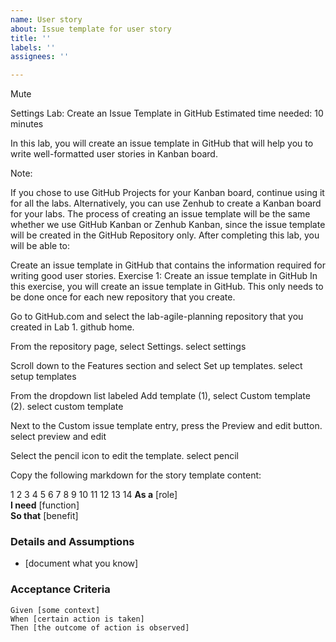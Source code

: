 ```yaml
---
name: User story
about: Issue template for user story
title: ''
labels: ''
assignees: ''

---
```


Mute

Settings
Lab: Create an Issue Template in GitHub
Estimated time needed: 10 minutes

In this lab, you will create an issue template in GitHub that will help you to write well-formatted user stories in Kanban board.

Note:

If you chose to use GitHub Projects for your Kanban board, continue using it for all the labs. Alternatively, you can use Zenhub to create a Kanban board for your labs.
The process of creating an issue template will be the same whether we use GitHub Kanban or Zenhub Kanban, since the issue template will be created in the GitHub Repository only.
After completing this lab, you will be able to:

Create an issue template in GitHub that contains the information required for writing good user stories.
Exercise 1: Create an issue template in GitHub
In this exercise, you will create an issue template in GitHub. This only needs to be done once for each new repository that you create.

Go to GitHub.com and select the lab-agile-planning repository that you created in Lab 1.
github home.

From the repository page, select Settings.
select settings

Scroll down to the Features section and select Set up templates.
select setup templates

From the dropdown list labeled Add template (1), select Custom template (2).
select custom template

Next to the Custom issue template entry, press the Preview and edit button.
select preview and edit

Select the pencil icon to edit the template.
select pencil

Copy the following markdown for the story template content:

1
2
3
4
5
6
7
8
9
10
11
12
13
14
 **As a** [role]  
 **I need** [function]  
 **So that** [benefit]  
   
 ### Details and Assumptions
 * [document what you know]
   
 ### Acceptance Criteria  
   
 ```gherkin
 Given [some context]
 When [certain action is taken]
 Then [the outcome of action is observed]
 ```
